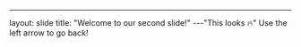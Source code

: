 ---
layout: slide
title: "Welcome to our second slide!"
---"This looks 🔥"
Use the left arrow to go back!
